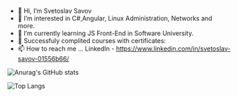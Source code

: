 - 👋 Hi, I’m Svetoslav Savov
- 👀 I’m interested in C#,Angular, Linux Administration, Networks and more. 
- 🌱 I’m currently learning JS Front-End in Software University.
- 🥇 Successfuly complited courses with certificates:
- 📫 How to reach me ... LinkedIn - https://www.linkedin.com/in/svetoslav-savov-01556b66/

![Anurag's GitHub stats](https://github-readme-stats.vercel.app/api?username=fastline32&theme=dracula&show_icons=true)

![Top Langs](https://github-readme-stats.vercel.app/api/top-langs/?username=fastline32&theme=dracula&show_icons=true)

<!---
fastline32/fastline32 is a ✨ special ✨ repository because its `README.md` (this file) appears on your GitHub profile.
You can click the Preview link to take a look at your changes.
--->
